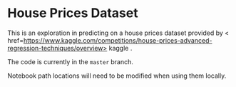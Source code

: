 # House Prices Dataset

This is an exploration in predicting on a house prices dataset provided by < href=https://www.kaggle.com/competitions/house-prices-advanced-regression-techniques/overview> kaggle </a>.

The code is currently in the `master` branch.

Notebook path locations will need to be modified when using them locally.
